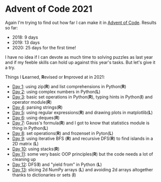 # Advent of Code 2021

Again I'm trying to find out how far I can make it in [Advent of Code](https://adventofcode.com/2021/). Results so far:
* 2018: 9 days
* 2019: 13 days
* 2020: 25 days for the first time!

I have no idea if I can devote as much time to solving puzzles as last year and if my feeble skills can hold up against this year's tasks. But let's give it a try.

Things I **L**earned, **R**evised or **I**mproved at in 2021:

* [Day 1](01/d01.py): using zip(**R**) and list comprehensions in Python(**R**)
* [Day 2](02/d02.py): using complex numbers in Python(**L**)
* [Day 3](03/d03.py): basic set operations in Python(**R**), typing hints in Python(**I**) and operator module(**R**)
* [Day 4](04/d04.py): parsing strings(**R**)
* [Day 5](05/d05.py): using regular expressions(**R**) and drawing plots in matplotlib(**L**)
* [Day 6](06/d06.py): using deques(**R**)
* [Day 7](07/d07.py): Gauss's formula(**R**) and I got to know that statistics module is thing in Python(**L**)
* [Day 8](08/d08.py): set operations(**R**) and frozenset in Pyton(**L**)
* [Day 9](09/d09.py): using iterative BFS (**R**) and recursive DFS(**R**) to find islands in a 2D matrix (**L**)
* [Day 10](10/d10.py): using stacks(**R**)
* [Day 11](11/d11.py): some very basic OOP principles(**R**) but the code needs a lot of cleaning up
* [Day 12](12/d12.py): DFS(**I**) and "yield from" in Python (**L**)
* [Day 13](13/d13.py): slicing 2d NumPy arrays (**L**) and avoiding 2d arrays altogether thanks to dictionaries or sets (**I**)
